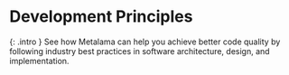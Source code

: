 ﻿---
toc: true
summary: "Shows how to use Metalama to follow industry best practices"
keywords:
- c# best practices
---

# Development Principles

{: .intro }
See how Metalama can help you achieve better code quality by following industry best practices in software architecture,
design, and implementation.